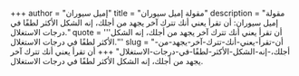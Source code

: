 +++
author = "إميل سيوران"
title = "مقولة إميل سيوران"
description = "مقولة إميل سيوران: أن تقرأ يعني أنك تترك آخر يجهد من أجلك، إنه الشكل الأكثر لطفًا في درجات الاستغلال."
quote = '''أن تقرأ يعني أنك تترك آخر يجهد من أجلك، إنه الشكل الأكثر لطفًا في درجات الاستغلال.'''
slug = "أن-تقرأ-يعني-أنك-تترك-آخر-يجهد-من-أجلك،-إنه-الشكل-الأكثر-لطفًا-في-درجات-الاستغلال"
+++
أن تقرأ يعني أنك تترك آخر يجهد من أجلك، إنه الشكل الأكثر لطفًا في درجات الاستغلال.
